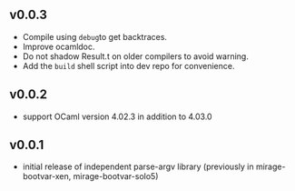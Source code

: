 v0.0.3
------

* Compile using `debug`to get backtraces.
* Improve ocamldoc.
* Do not shadow Result.t on older compilers to avoid warning.
* Add the `build` shell script into dev repo for convenience.

v0.0.2
------

* support OCaml version 4.02.3 in addition to 4.03.0

v0.0.1
------

* initial release of independent parse-argv library (previously in mirage-bootvar-xen, mirage-bootvar-solo5)
